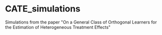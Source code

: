 # CATE_simulations
Simulations from the paper "On a General Class of Orthogonal Learners for the Estimation of Heterogeneous Treatment Effects"

